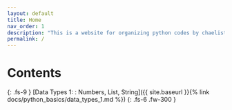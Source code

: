 ```yaml
---
layout: default
title: Home
nav_order: 1
description: "This is a website for organizing python codes by chaelist."
permalink: /
---
```


# Contents
{: .fs-9 }
[Data Types 1: : Numbers, List, String]({{ site.baseurl }}{% link docs/python_basics/data_types_1.md %})
{: .fs-6 .fw-300 }



